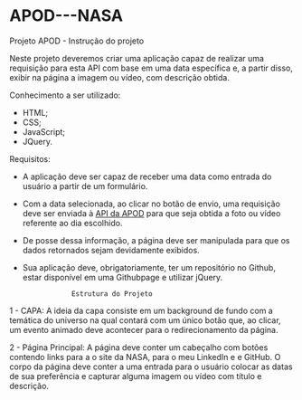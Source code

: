 # APOD---NASA
 
Projeto APOD - Instrução do projeto 

Neste projeto deveremos criar uma aplicação capaz de realizar uma requisição para esta API com base em uma data específica e, a partir disso, exibir na página a imagem ou vídeo, com descrição obtida. 

Conhecimento a ser utilizado: 

- HTML;
- CSS;
- JavaScript; 
- JQuery. 

Requisitos: 

- A aplicação deve ser capaz de receber uma data como entrada do usuário a
partir de um formulário. 

- Com a data selecionada, ao clicar no botão de envio, uma requisição deve ser
enviada à [API da APOD](https://api.nasa.gov/planetary/apod ) para que seja
obtida a foto ou vídeo referente ao dia escolhido.


- De posse dessa informação, a página deve ser manipulada para que os dados
retornados sejam devidamente exibidos.


- Sua aplicação deve, obrigatoriamente, ter um repositório no Github, estar
disponível em uma Githubpage e utilizar jQuery.

                  Estrutura do Projeto

1 - CAPA: A ideia da capa consiste em um background de fundo com a temática do universo na qual contará com um único botão que, ao clicar, um evento animado deve acontecer para o redirecionamento da página.  

2 - Página Principal: A página deve conter um cabeçalho com botões contendo links para a o site da NASA, para o meu LinkedIn e e GitHub. O corpo da página deve conter a uma entrada para o usuário colocar as datas de sua preferência e capturar alguma imagem ou vídeo com título e descrição. 




